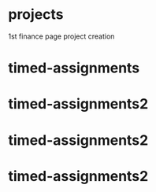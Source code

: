 # projects
1st finance page project creation
# timed-assignments
# timed-assignments2
# timed-assignments2
# timed-assignments2
